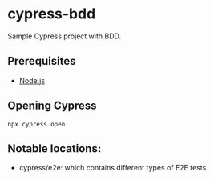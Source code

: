 # cypress-bdd

Sample Cypress project with BDD.

## Prerequisites

- [Node.js](https://nodejs.org/)

## Opening Cypress

`npx cypress open`

## Notable locations:

- cypress/e2e: which contains different types of E2E tests
